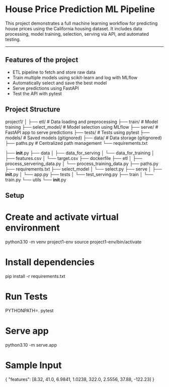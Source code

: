 # House Price Prediction ML Pipeline

This project demonstrates a full machine learning workflow for predicting house prices using the California housing dataset. It includes data processing, model training, selection, serving via API, and automated testing.

---

## Features of the project

- ETL pipeline to fetch and store raw data
- Train multiple models using scikit-learn and log with MLflow
- Automatically select and save the best model
- Serve predictions using FastAPI
- Test the API with pytest

## Project Structure
project1/
│
├── etl/ # Data loading and preprocessing
├── train/ # Model training
├── select_model/ # Model selection using MLflow
├── serve/ # FastAPI app to serve predictions
├── tests/ # Tests using pytest
├── models/ # Saved models (gitignored)
├── data/ # Data storage (gitignored)
├── paths.py # Centralized path management
└── requirements.txt

├── __init__.py
├── data
│   ├── data_for_serving
│   └── data_for_training
│       ├── features.csv
│       └── target.csv
├── dockerfile
├── etl
│   ├── process_servering_data.py
│   └── process_training_data.py
├── paths.py
├── requirements.txt
├── select_model
│   └── select.py
├── serve
│   ├── __init__.py
│   └── app.py
├── tests
│   └── test_serving.py
├── train
│   └── train.py
└── utils
    └── __init__.py

## Setup

# Create and activate virtual environment
python3.10 -m venv project1-env
source project1-env/bin/activate

# Install dependencies
pip install -r requirements.txt

# Run Tests
PYTHONPATH=. pytest

# Serve app
python3.10 -m serve.app

# Sample Input
{
  "features": [8.32, 41.0, 6.9841, 1.0238, 322.0, 2.5556, 37.88, -122.23]
}
